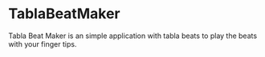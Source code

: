 # TablaBeatMaker
Tabla Beat Maker is an simple application with tabla beats to play the beats with your finger tips.
